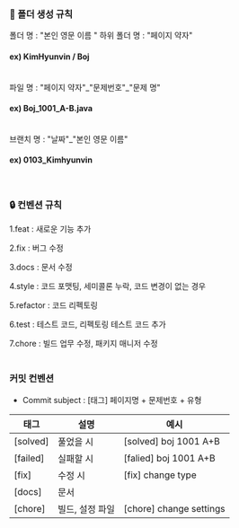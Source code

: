 ### 💾 폴더 생성 규칙

폴더 명 : "본인 영문 이름 "
하위 폴더 명 : "페이지 약자"
#### ex) KimHyunvin / Boj
<br>
파일 명 : "페이지 약자"_"문제번호"_"문제 명"

#### ex) Boj_1001_A-B.java
<br>
브랜치 명 : "날짜"_"본인 영문 이름"

#### ex) 0103_Kimhyunvin
<br>

### 🔒 컨벤션 규칙

1.feat : 새로운 기능 추가

2.fix : 버그 수정

3.docs : 문서 수정

4.style : 코드 포맷팅, 세미콜론 누락, 코드 변경이 없는 경우

5.refactor : 코드 리펙토링

6.test : 테스트 코드, 리펙토링 테스트 코드 추가

7.chore : 빌드 업무 수정, 패키지 매니저 수정             
<br>
### 커밋 컨벤션

- Commit subject : [태그] 페이지명 + 문제번호 + 유형

| 태그 | 설명 | 예시 |
| --- | --- | --- |
| [solved] | 풀었을 시 | [solved] boj 1001 A+B |
| [failed] | 실패할 시 | [falied] boj 1001 A+B |
| [fix] | 수정 시 | [fix] change type | 
| [docs] | 문서 | | [docs] boj 1001 A+B annotation change|
| [chore] | 빌드, 설정 파일 | [chore] change settings |
